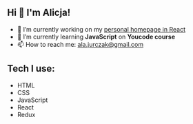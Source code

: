 ## Hi 👋 I'm Alicja!

- 🔭 I’m currently working on my [personal homepage in React](allmosthumann.github.io/movie-browser/)
- 🌱 I’m currently learning **JavaScript** on **Youcode course**
- 📫 How to reach me: ala.jurczak@gmail.com

## Tech I use:
- HTML
- CSS
- JavaScript
- React
- Redux


<!--
**alajurczak/alajurczak** is a ✨ _special_ ✨ repository because its `README.md` (this file) appears on your GitHub profile.

Here are some ideas to get you started:

- 🔭 I’m currently working on ...
- 🌱 I’m currently learning ...
- 👯 I’m looking to collaborate on ...
- 🤔 I’m looking for help with ...
- 💬 Ask me about ...
- 📫 How to reach me: ...
- 😄 Pronouns: ...
- ⚡ Fun fact: ...
-->
